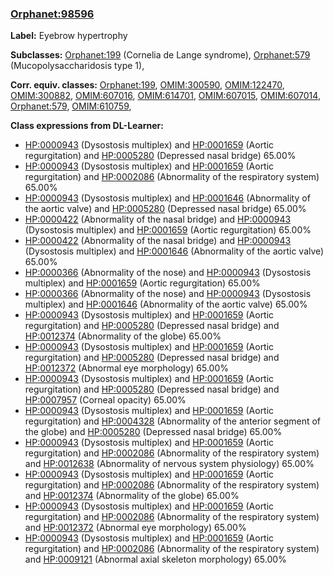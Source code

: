 
### [Orphanet:98596](http://www.orpha.net/ORDO/Orphanet_98596)
**Label:** Eyebrow hypertrophy

**Subclasses:** [Orphanet:199](http://www.orpha.net/ORDO/Orphanet_199) (Cornelia de Lange syndrome), [Orphanet:579](http://www.orpha.net/ORDO/Orphanet_579) (Mucopolysaccharidosis type 1), 

**Corr. equiv. classes:** [Orphanet:199](http://www.orpha.net/ORDO/Orphanet_199), [OMIM:300590](http://purl.obolibrary.org/obo/OMIM_300590), [OMIM:122470](http://purl.obolibrary.org/obo/OMIM_122470), [OMIM:300882](http://purl.obolibrary.org/obo/OMIM_300882), [OMIM:607016](http://purl.obolibrary.org/obo/OMIM_607016), [OMIM:614701](http://purl.obolibrary.org/obo/OMIM_614701), [OMIM:607015](http://purl.obolibrary.org/obo/OMIM_607015), [OMIM:607014](http://purl.obolibrary.org/obo/OMIM_607014), [Orphanet:579](http://www.orpha.net/ORDO/Orphanet_579), [OMIM:610759](http://purl.obolibrary.org/obo/OMIM_610759), 

**Class expressions from DL-Learner:**

- [HP:0000943](http://purl.obolibrary.org/obo/HP_0000943) (Dysostosis multiplex) and [HP:0001659](http://purl.obolibrary.org/obo/HP_0001659) (Aortic regurgitation) and [HP:0005280](http://purl.obolibrary.org/obo/HP_0005280) (Depressed nasal bridge) 65.00%
- [HP:0000943](http://purl.obolibrary.org/obo/HP_0000943) (Dysostosis multiplex) and [HP:0001659](http://purl.obolibrary.org/obo/HP_0001659) (Aortic regurgitation) and [HP:0002086](http://purl.obolibrary.org/obo/HP_0002086) (Abnormality of the respiratory system) 65.00%
- [HP:0000943](http://purl.obolibrary.org/obo/HP_0000943) (Dysostosis multiplex) and [HP:0001646](http://purl.obolibrary.org/obo/HP_0001646) (Abnormality of the aortic valve) and [HP:0005280](http://purl.obolibrary.org/obo/HP_0005280) (Depressed nasal bridge) 65.00%
- [HP:0000422](http://purl.obolibrary.org/obo/HP_0000422) (Abnormality of the nasal bridge) and [HP:0000943](http://purl.obolibrary.org/obo/HP_0000943) (Dysostosis multiplex) and [HP:0001659](http://purl.obolibrary.org/obo/HP_0001659) (Aortic regurgitation) 65.00%
- [HP:0000422](http://purl.obolibrary.org/obo/HP_0000422) (Abnormality of the nasal bridge) and [HP:0000943](http://purl.obolibrary.org/obo/HP_0000943) (Dysostosis multiplex) and [HP:0001646](http://purl.obolibrary.org/obo/HP_0001646) (Abnormality of the aortic valve) 65.00%
- [HP:0000366](http://purl.obolibrary.org/obo/HP_0000366) (Abnormality of the nose) and [HP:0000943](http://purl.obolibrary.org/obo/HP_0000943) (Dysostosis multiplex) and [HP:0001659](http://purl.obolibrary.org/obo/HP_0001659) (Aortic regurgitation) 65.00%
- [HP:0000366](http://purl.obolibrary.org/obo/HP_0000366) (Abnormality of the nose) and [HP:0000943](http://purl.obolibrary.org/obo/HP_0000943) (Dysostosis multiplex) and [HP:0001646](http://purl.obolibrary.org/obo/HP_0001646) (Abnormality of the aortic valve) 65.00%
- [HP:0000943](http://purl.obolibrary.org/obo/HP_0000943) (Dysostosis multiplex) and [HP:0001659](http://purl.obolibrary.org/obo/HP_0001659) (Aortic regurgitation) and [HP:0005280](http://purl.obolibrary.org/obo/HP_0005280) (Depressed nasal bridge) and [HP:0012374](http://purl.obolibrary.org/obo/HP_0012374) (Abnormality of the globe) 65.00%
- [HP:0000943](http://purl.obolibrary.org/obo/HP_0000943) (Dysostosis multiplex) and [HP:0001659](http://purl.obolibrary.org/obo/HP_0001659) (Aortic regurgitation) and [HP:0005280](http://purl.obolibrary.org/obo/HP_0005280) (Depressed nasal bridge) and [HP:0012372](http://purl.obolibrary.org/obo/HP_0012372) (Abnormal eye morphology) 65.00%
- [HP:0000943](http://purl.obolibrary.org/obo/HP_0000943) (Dysostosis multiplex) and [HP:0001659](http://purl.obolibrary.org/obo/HP_0001659) (Aortic regurgitation) and [HP:0005280](http://purl.obolibrary.org/obo/HP_0005280) (Depressed nasal bridge) and [HP:0007957](http://purl.obolibrary.org/obo/HP_0007957) (Corneal opacity) 65.00%
- [HP:0000943](http://purl.obolibrary.org/obo/HP_0000943) (Dysostosis multiplex) and [HP:0001659](http://purl.obolibrary.org/obo/HP_0001659) (Aortic regurgitation) and [HP:0004328](http://purl.obolibrary.org/obo/HP_0004328) (Abnormality of the anterior segment of the globe) and [HP:0005280](http://purl.obolibrary.org/obo/HP_0005280) (Depressed nasal bridge) 65.00%
- [HP:0000943](http://purl.obolibrary.org/obo/HP_0000943) (Dysostosis multiplex) and [HP:0001659](http://purl.obolibrary.org/obo/HP_0001659) (Aortic regurgitation) and [HP:0002086](http://purl.obolibrary.org/obo/HP_0002086) (Abnormality of the respiratory system) and [HP:0012638](http://purl.obolibrary.org/obo/HP_0012638) (Abnormality of nervous system physiology) 65.00%
- [HP:0000943](http://purl.obolibrary.org/obo/HP_0000943) (Dysostosis multiplex) and [HP:0001659](http://purl.obolibrary.org/obo/HP_0001659) (Aortic regurgitation) and [HP:0002086](http://purl.obolibrary.org/obo/HP_0002086) (Abnormality of the respiratory system) and [HP:0012374](http://purl.obolibrary.org/obo/HP_0012374) (Abnormality of the globe) 65.00%
- [HP:0000943](http://purl.obolibrary.org/obo/HP_0000943) (Dysostosis multiplex) and [HP:0001659](http://purl.obolibrary.org/obo/HP_0001659) (Aortic regurgitation) and [HP:0002086](http://purl.obolibrary.org/obo/HP_0002086) (Abnormality of the respiratory system) and [HP:0012372](http://purl.obolibrary.org/obo/HP_0012372) (Abnormal eye morphology) 65.00%
- [HP:0000943](http://purl.obolibrary.org/obo/HP_0000943) (Dysostosis multiplex) and [HP:0001659](http://purl.obolibrary.org/obo/HP_0001659) (Aortic regurgitation) and [HP:0002086](http://purl.obolibrary.org/obo/HP_0002086) (Abnormality of the respiratory system) and [HP:0009121](http://purl.obolibrary.org/obo/HP_0009121) (Abnormal axial skeleton morphology) 65.00%


